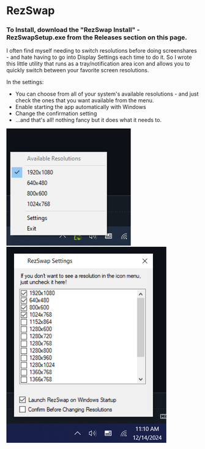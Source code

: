 # RezSwap
### To Install, download the "RezSwap Install" - RezSwapSetup.exe from the Releases section on this page.

I often find myself needing to switch resolutions before doing screenshares - and hate having to go into Display Settings each time to do it. So I wrote this little utility that runs as a tray/notification area icon and allows you to quickly switch between your favorite screen resolutions.

In the settings: 
- You can choose from all of your system's available resolutions - and just check the ones that you want available from the menu.
- Enable starting the app automatically with Windows
- Change the confirmation setting
- ...and that's all! nothing fancy but it does what it needs to.

![notification area icon](https://github.com/nullvalue0/RezSwap/blob/main/screenshot1.png) ![settings screen](https://github.com/nullvalue0/RezSwap/blob/main/screenshot2.png)
